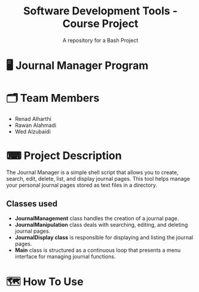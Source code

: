 <h1 align="center"> Software Development Tools - Course Project</h1>
<p align="center">A repository for a Bash Project</p>

# 🖥 Journal Manager Program


# 🗂 Team Members

* Renad Alharthi
* Rawan Alahmadi
* Wed Alzubaidi
  

# ⌨ Project Description

The Journal Manager is a simple shell script that allows you to create, search, edit, delete, list, and display journal pages. This tool helps manage your personal journal pages stored as text files in a directory.

## Classes used

* **JournalManagement** class handles the creation of a journal page.
* **JournalManipulation** class deals with searching, editing, and deleting journal pages.
* **JournalDisplay class** is responsible for displaying and listing the journal pages.
* **Main** class is structured as a continuous loop that presents a menu interface for managing journal functions.

# 🗺 How To Use
